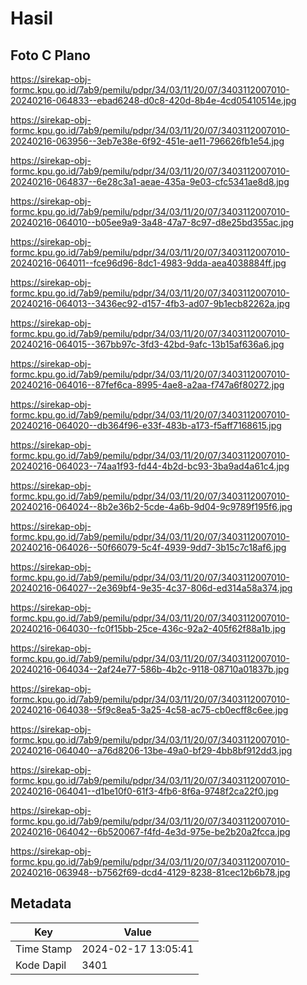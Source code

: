 # Hasil

## Foto C Plano

https://sirekap-obj-formc.kpu.go.id/7ab9/pemilu/pdpr/34/03/11/20/07/3403112007010-20240216-064833--ebad6248-d0c8-420d-8b4e-4cd05410514e.jpg

https://sirekap-obj-formc.kpu.go.id/7ab9/pemilu/pdpr/34/03/11/20/07/3403112007010-20240216-063956--3eb7e38e-6f92-451e-ae11-796626fb1e54.jpg

https://sirekap-obj-formc.kpu.go.id/7ab9/pemilu/pdpr/34/03/11/20/07/3403112007010-20240216-064837--6e28c3a1-aeae-435a-9e03-cfc5341ae8d8.jpg

https://sirekap-obj-formc.kpu.go.id/7ab9/pemilu/pdpr/34/03/11/20/07/3403112007010-20240216-064010--b05ee9a9-3a48-47a7-8c97-d8e25bd355ac.jpg

https://sirekap-obj-formc.kpu.go.id/7ab9/pemilu/pdpr/34/03/11/20/07/3403112007010-20240216-064011--fce96d96-8dc1-4983-9dda-aea4038884ff.jpg

https://sirekap-obj-formc.kpu.go.id/7ab9/pemilu/pdpr/34/03/11/20/07/3403112007010-20240216-064013--3436ec92-d157-4fb3-ad07-9b1ecb82262a.jpg

https://sirekap-obj-formc.kpu.go.id/7ab9/pemilu/pdpr/34/03/11/20/07/3403112007010-20240216-064015--367bb97c-3fd3-42bd-9afc-13b15af636a6.jpg

https://sirekap-obj-formc.kpu.go.id/7ab9/pemilu/pdpr/34/03/11/20/07/3403112007010-20240216-064016--87fef6ca-8995-4ae8-a2aa-f747a6f80272.jpg

https://sirekap-obj-formc.kpu.go.id/7ab9/pemilu/pdpr/34/03/11/20/07/3403112007010-20240216-064020--db364f96-e33f-483b-a173-f5aff7168615.jpg

https://sirekap-obj-formc.kpu.go.id/7ab9/pemilu/pdpr/34/03/11/20/07/3403112007010-20240216-064023--74aa1f93-fd44-4b2d-bc93-3ba9ad4a61c4.jpg

https://sirekap-obj-formc.kpu.go.id/7ab9/pemilu/pdpr/34/03/11/20/07/3403112007010-20240216-064024--8b2e36b2-5cde-4a6b-9d04-9c9789f195f6.jpg

https://sirekap-obj-formc.kpu.go.id/7ab9/pemilu/pdpr/34/03/11/20/07/3403112007010-20240216-064026--50f66079-5c4f-4939-9dd7-3b15c7c18af6.jpg

https://sirekap-obj-formc.kpu.go.id/7ab9/pemilu/pdpr/34/03/11/20/07/3403112007010-20240216-064027--2e369bf4-9e35-4c37-806d-ed314a58a374.jpg

https://sirekap-obj-formc.kpu.go.id/7ab9/pemilu/pdpr/34/03/11/20/07/3403112007010-20240216-064030--fc0f15bb-25ce-436c-92a2-405f62f88a1b.jpg

https://sirekap-obj-formc.kpu.go.id/7ab9/pemilu/pdpr/34/03/11/20/07/3403112007010-20240216-064034--2af24e77-586b-4b2c-9118-08710a01837b.jpg

https://sirekap-obj-formc.kpu.go.id/7ab9/pemilu/pdpr/34/03/11/20/07/3403112007010-20240216-064038--5f9c8ea5-3a25-4c58-ac75-cb0ecff8c6ee.jpg

https://sirekap-obj-formc.kpu.go.id/7ab9/pemilu/pdpr/34/03/11/20/07/3403112007010-20240216-064040--a76d8206-13be-49a0-bf29-4bb8bf912dd3.jpg

https://sirekap-obj-formc.kpu.go.id/7ab9/pemilu/pdpr/34/03/11/20/07/3403112007010-20240216-064041--d1be10f0-61f3-4fb6-8f6a-9748f2ca22f0.jpg

https://sirekap-obj-formc.kpu.go.id/7ab9/pemilu/pdpr/34/03/11/20/07/3403112007010-20240216-064042--6b520067-f4fd-4e3d-975e-be2b20a2fcca.jpg

https://sirekap-obj-formc.kpu.go.id/7ab9/pemilu/pdpr/34/03/11/20/07/3403112007010-20240216-063948--b7562f69-dcd4-4129-8238-81cec12b6b78.jpg


## Metadata

| Key        | Value               |
| ---------- | ------------------- |
| Time Stamp | 2024-02-17 13:05:41 |
| Kode Dapil | 3401                |



